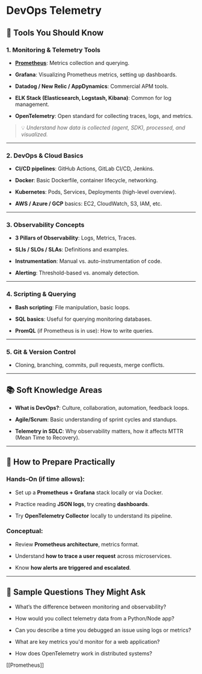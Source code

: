 # DevOps Telemetry
## 🔧 Tools You Should Know

### **1. Monitoring & Telemetry Tools**

- [**Prometheus**](Monitoring/Prometheus): Metrics collection and querying.
    
- **Grafana**: Visualizing Prometheus metrics, setting up dashboards.
    
- **Datadog / New Relic / AppDynamics**: Commercial APM tools.
    
- **ELK Stack (Elasticsearch, Logstash, Kibana)**: Common for log management.
    
- **OpenTelemetry**: Open standard for collecting traces, logs, and metrics.
    

> 💡 _Understand how data is collected (agent, SDK), processed, and visualized._

---

### **2. DevOps & Cloud Basics**

- **CI/CD pipelines**: GitHub Actions, GitLab CI/CD, Jenkins.
    
- **Docker**: Basic Dockerfile, container lifecycle, networking.
    
- **Kubernetes**: Pods, Services, Deployments (high-level overview).
    
- **AWS / Azure / GCP** basics: EC2, CloudWatch, S3, IAM, etc.
    

---

### **3. Observability Concepts**

- **3 Pillars of Observability**: Logs, Metrics, Traces.
    
- **SLIs / SLOs / SLAs**: Definitions and examples.
    
- **Instrumentation**: Manual vs. auto-instrumentation of code.
    
- **Alerting**: Threshold-based vs. anomaly detection.
    

---

### **4. Scripting & Querying**

- **Bash scripting**: File manipulation, basic loops.
    
- **SQL basics**: Useful for querying monitoring databases.
    
- **PromQL** (if Prometheus is in use): How to write queries.
    

---

### **5. Git & Version Control**

- Cloning, branching, commits, pull requests, merge conflicts.
    

---

## 📚 Soft Knowledge Areas

- **What is DevOps?**: Culture, collaboration, automation, feedback loops.
    
- **Agile/Scrum**: Basic understanding of sprint cycles and standups.
    
- **Telemetry in SDLC**: Why observability matters, how it affects MTTR (Mean Time to Recovery).
    

---

## 🎯 How to Prepare Practically

### Hands-On (if time allows):

- Set up a **Prometheus + Grafana** stack locally or via Docker.
    
- Practice reading **JSON logs**, try creating **dashboards**.
    
- Try **OpenTelemetry Collector** locally to understand its pipeline.
    

### Conceptual:

- Review **Prometheus architecture**, metrics format.
    
- Understand **how to trace a user request** across microservices.
    
- Know **how alerts are triggered and escalated**.
    

---

## 🧠 Sample Questions They Might Ask

- What’s the difference between monitoring and observability?
    
- How would you collect telemetry data from a Python/Node app?
    
- Can you describe a time you debugged an issue using logs or metrics?
    
- What are key metrics you'd monitor for a web application?
    
- How does OpenTelemetry work in distributed systems?

[[Prometheus]]